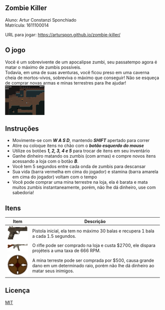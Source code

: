 ## Zombie Killer

Aluno: Artur Constanzi Sponchiado  
Matrícula: 1611100014  

URL para jogar: https://arturspon.github.io/zombie-killer/  

## O jogo
Você é um sobrevivente de um apocalipse zumbi, seu passatempo agora é matar o máximo de zumbis possíveis.  
Todavia, em uma de suas aventuras, você ficou preso em uma caverna cheia de mortos-vivos, sobreviva o máximo que conseguir!  Não se esqueça de comprar novas armas e minas terrestres para lhe ajudar!  
<img src="docs/img/game.png" width="128" alt="O jogo">

## Instruções
* Movimente-se com ***W A S D***, mantendo ***SHIFT*** apertado para correr
* Atire ou coloque itens no chão com o ***botão esquerdo do mouse***  
* Utilize os botões ***1, 2, 3, 4 e 5*** para trocar de itens em seu inventário  
* Ganhe dinheiro matando os zumbis (com armas) e compre novos itens acessando a loja com o botão ***B***.  
* Você tem 5 segundos entre cada onda de zumbis para descansar  
* Sua vida (barra vermelha em cima do jogador) e stamina (barra amarela em cima do jogador) voltam com o tempo  
* Você pode comprar uma mina terrestre na loja, ela é barata e mata muitos zumbis instantaneamente, porém, não lhe dá dinheiro, use com sabedoria!

## Itens
| Item | Descrição |
| --- | --- |
| <img src="docs/img/Tokarev_TT-33.png" width="128" alt="Pistola"> | Pistola inicial, ela tem no máximo 30 balas e recupera 1 bala a cada 1.5 segundos. |
| <img src="docs/img/StG_44.png" width="128" alt="Rifle"> | O rifle pode ser comprado na loja e custa $2700, ele dispara projéteis a uma taxa de 666 RPM. |
| <img src="docs/img/land_mine_icon.png" width="128" alt="Mina terreste"> | A mina terreste pode ser comprada por $500, causa grande dano em um determinado raio, porém não lhe dá dinheiro ao matar seus inimigos. |

## Licença
[MIT](https://choosealicense.com/licenses/mit/)